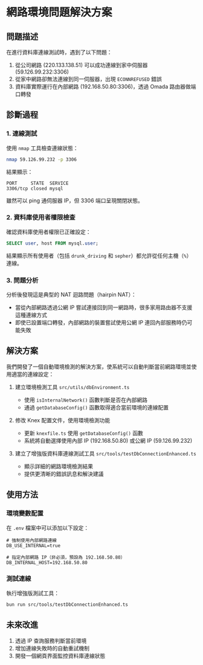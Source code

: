 # 網路環境問題解決方案

## 問題描述

在進行資料庫連線測試時，遇到了以下問題：

1. 從公司網路 (220.133.138.51) 可以成功連線到家中伺服器 (59.126.99.232:3306)
2. 從家中網路卻無法連線到同一伺服器，出現 `ECONNREFUSED` 錯誤
3. 資料庫實際運行在內部網路 (192.168.50.80:3306)，透過 Omada 路由器做端口轉發

## 診斷過程

### 1. 連線測試

使用 `nmap` 工具檢查連線狀態：

```bash
nmap 59.126.99.232 -p 3306
```

結果顯示：
```
PORT     STATE  SERVICE
3306/tcp closed mysql
```

雖然可以 ping 通伺服器 IP，但 3306 端口呈現關閉狀態。

### 2. 資料庫使用者權限檢查

確認資料庫使用者權限已正確設定：

```sql
SELECT user, host FROM mysql.user;
```

結果顯示所有使用者（包括 `drunk_driving` 和 `sepher`）都允許從任何主機（`%`）連線。

### 3. 問題分析

分析後發現這是典型的 NAT 迴路問題（hairpin NAT）：

- 當從內部網路透過公網 IP 嘗試連接回到同一網路時，很多家用路由器不支援這種連線方式
- 即使已設置端口轉發，內部網路的裝置嘗試使用公網 IP 連回內部服務時仍可能失敗

## 解決方案

我們開發了一個自動環境檢測的解決方案，使系統可以自動判斷當前網路環境並使用適當的連線設定：

1. 建立環境檢測工具 `src/utils/dbEnvironment.ts`
   - 使用 `isInternalNetwork()` 函數判斷是否在內部網路
   - 通過 `getDatabaseConfig()` 函數取得適合當前環境的連線配置

2. 修改 Knex 配置文件，使用環境檢測功能
   - 更新 `knexfile.ts` 使用 `getDatabaseConfig()` 函數
   - 系統將自動選擇使用內部 IP (192.168.50.80) 或公網 IP (59.126.99.232)

3. 建立了增強版資料庫連線測試工具 `src/tools/testDbConnectionEnhanced.ts`
   - 顯示詳細的網路環境檢測結果
   - 提供更清晰的錯誤訊息和解決建議

## 使用方法

### 環境變數配置

在 `.env` 檔案中可以添加以下設定：

```
# 強制使用內部網路連線
DB_USE_INTERNAL=true

# 指定內部網路 IP（非必須，預設為 192.168.50.80）
DB_INTERNAL_HOST=192.168.50.80
```

### 測試連線

執行增強版測試工具：

```bash
bun run src/tools/testDbConnectionEnhanced.ts
```

## 未來改進

1. 透過 IP 查詢服務判斷當前環境
2. 增加連線失敗時的自動重試機制
3. 開發一個網頁界面監控資料庫連線狀態
